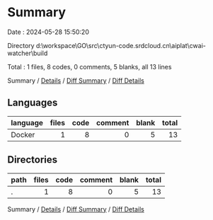 # Summary

Date : 2024-05-28 15:50:20

Directory d:\\workspace\\GO\\src\\ctyun-code.srdcloud.cn\\aiplat\\cwai-watcher\\build

Total : 1 files,  8 codes, 0 comments, 5 blanks, all 13 lines

Summary / [Details](details.md) / [Diff Summary](diff.md) / [Diff Details](diff-details.md)

## Languages
| language | files | code | comment | blank | total |
| :--- | ---: | ---: | ---: | ---: | ---: |
| Docker | 1 | 8 | 0 | 5 | 13 |

## Directories
| path | files | code | comment | blank | total |
| :--- | ---: | ---: | ---: | ---: | ---: |
| . | 1 | 8 | 0 | 5 | 13 |

Summary / [Details](details.md) / [Diff Summary](diff.md) / [Diff Details](diff-details.md)